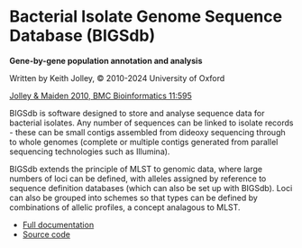 Bacterial Isolate Genome Sequence Database (BIGSdb)
===================================================
**Gene-by-gene population annotation and analysis**

Written by Keith Jolley, © 2010-2024 University of Oxford

<a href="https://www.biomedcentral.com/1471-2105/11/595">Jolley & Maiden 2010, BMC Bioinformatics 11:595</a>

BIGSdb is software designed to store and analyse sequence data for bacterial
isolates. Any number of sequences can be linked to isolate records - these
can be small contigs assembled from dideoxy sequencing through to whole genomes
(complete or multiple contigs generated from parallel sequencing technologies
such as Illumina).

BIGSdb extends the principle of MLST to genomic data, where large numbers of 
loci can be defined, with alleles assigned by reference to sequence definition 
databases (which can also be set up with BIGSdb). Loci can also be grouped into
schemes so that types can be defined by combinations of allelic profiles, a
concept analagous to MLST.

* [Full documentation](https://bigsdb.readthedocs.io)
* [Source code](https://github.com/kjolley/bigsdb/)
